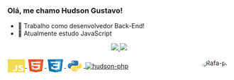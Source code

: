 ### Olá, me chamo Hudson Gustavo!

- 🔭 Trabalho como desenvolvedor Back-End!
- 🌱 Atualmente estudo JavaScript

<div align="center">
  <a href="https://github.com/tlshudson">
  <img height="180em" src="https://github-readme-stats.vercel.app/api?username=tlshudson&show_icons=true&theme=dark&include_all_commits=true&count_private=true"/>
  <img height="180em" src="https://github-readme-stats.vercel.app/api/top-langs/?username=tlshudson&layout=compact&langs_count=7&theme=dark"/>
</div>

<div style="display: inline_block"><br>
  <img align="center" alt="hudson-Js" height="30" width="40" src="https://raw.githubusercontent.com/devicons/devicon/master/icons/javascript/javascript-plain.svg">
  <img align="center" alt="hudson-HTML" height="30" width="40" src="https://raw.githubusercontent.com/devicons/devicon/master/icons/html5/html5-original.svg">
  <img align="center" alt="hudson-CSS" height="30" width="40" src="https://raw.githubusercontent.com/devicons/devicon/master/icons/css3/css3-original.svg">
  <img align="center" alt="hudson-Python" height="30" width="40" src="https://raw.githubusercontent.com/devicons/devicon/master/icons/python/python-original.svg">
  <img align="center" alt="hudson-php" height="30" width="40"" src="https://cdn.jsdelivr.net/gh/devicons/devicon/icons/php/php-original.svg">
  
  <img align="right" alt="Rafa-pic" height="150" style="border-radius:50px;" src="https://instagram.fbsb8-1.fna.fbcdn.net/v/t51.2885-19/297335542_864433497865145_3200595487059300587_n.jpg?stp=dst-jpg_s150x150&_nc_ht=instagram.fbsb8-1.fna.fbcdn.net&_nc_cat=105&_nc_ohc=0r9TjAaOAXcAX8eSofd&edm=AOQ1c0wBAAAA&ccb=7-5&oh=00_AT-V-4K1R8AwL10cwfmpOeUCiy1-YKxLO179Eni5WDxeIw&oe=630A7AD5&_nc_sid=8fd12b?width=555&height=555">
</div>

